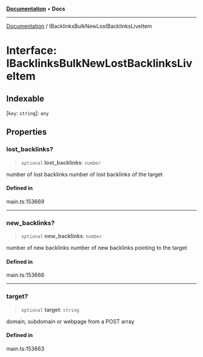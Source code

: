 [**Documentation**](../README.md) • **Docs**

***

[Documentation](../globals.md) / IBacklinksBulkNewLostBacklinksLiveItem

# Interface: IBacklinksBulkNewLostBacklinksLiveItem

## Indexable

 \[`key`: `string`\]: `any`

## Properties

### lost\_backlinks?

> `optional` **lost\_backlinks**: `number`

number of lost backlinks
number of lost backlinks of the target

#### Defined in

main.ts:153669

***

### new\_backlinks?

> `optional` **new\_backlinks**: `number`

number of new backlinks
number of new backlinks pointing to the target

#### Defined in

main.ts:153666

***

### target?

> `optional` **target**: `string`

domain, subdomain or webpage from a POST array

#### Defined in

main.ts:153663
